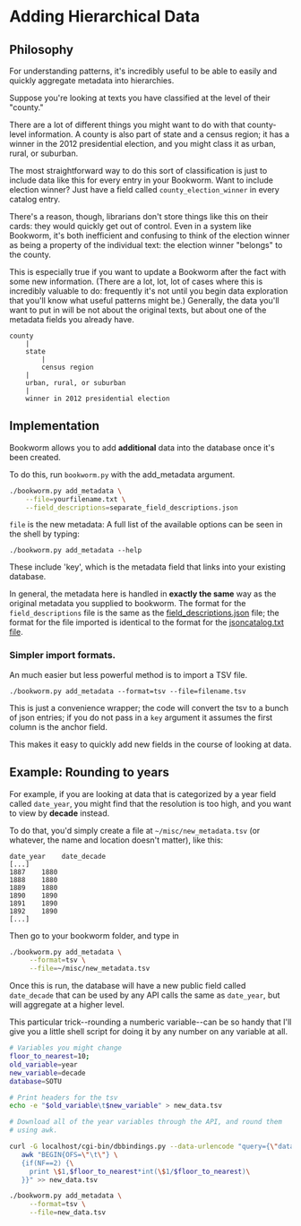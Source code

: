 # Adding Hierarchical Data


## Philosophy

For understanding patterns, it's incredibly useful to be able to easily and quickly aggregate metadata into hierarchies.

Suppose you're looking at texts you have classified at the level of their "county."

There are a lot of different things you might want to do with that county-level information. A county is also part of state and a census region; it has a winner in the 2012 presidential election, and you might class it as urban, rural, or suburban.

The most straightforward way to do this sort of classification is just to include data like this for every entry in your Bookworm. Want to include election winner? Just have a field called `county_election_winner` in every catalog entry.

There's a reason, though, librarians don't store things like this on their cards: they would quickly get out of control. Even in a system like Bookworm, it's both inefficient and confusing to think of the election winner as being a property of the individual text: the election winner "belongs" to the county.

This is especially true if you want to update a Bookworm after the fact with some new information. (There are a lot, lot, lot of cases where this is incredibly valuable to do: frequently it's not until you begin data exploration that you'll know what useful patterns might be.) Generally, the data you'll want to put in will be not about the original texts, but about one of the metadata fields you already have.

```
county
    |
    state
        |
        census region
    |
    urban, rural, or suburban
    |
    winner in 2012 presidential election
```

## Implementation

Bookworm allows you to add **additional** data into the database once it's been created.

To do this, run `bookworm.py` with the add_metadata argument.

```bash
./bookworm.py add_metadata \
    --file=yourfilename.txt \
    --field_descriptions=separate_field_descriptions.json
```

`file` is the new metadata: A full list of the available options can be seen in the shell by typing:

```shell
./bookworm.py add_metadata --help
```

These include 'key', which is the metadata field that links into your existing database.

In general, the metadata here is handled in **exactly the same** way as the original metadata you supplied to bookworm. The format for the `field_descriptions` file is the same as the [field_descriptions.json](field_descriptions.json.html) file; the format for the file imported is identical to the format for the [jsoncatalog.txt file](JSONcatalog.html).

### Simpler import formats.

An much easier but less powerful method is to import a TSV file.

`./bookworm.py add_metadata --format=tsv --file=filename.tsv`

This is just a convenience wrapper; the code will convert the tsv to a bunch of json entries; if you do not pass in a `key` argument it assumes the first column is the anchor field.

This makes it easy to quickly add new fields in the course of looking at data.

## Example: Rounding to years

For example, if you are looking at data that is categorized by a year field called `date_year`, you might find that the resolution is too high, and you want to view by **decade** instead.

To do that, you'd simply create a file at `~/misc/new_metadata.tsv` (or whatever, the name and location doesn't matter), like this:

```tsv
date_year    date_decade
[...]
1887    1880
1888    1880
1889    1880
1890    1890
1891    1890
1892    1890
[...]
```

Then go to your bookworm folder, and type in

```bash
./bookworm.py add_metadata \
     --format=tsv \
     --file=~/misc/new_metadata.tsv
```

Once this is run, the database will have a new public field called `date_decade` that can be used by any API calls the same as `date_year`, but will aggregate at a higher level.


This particular trick--rounding a numberic variable--can be so handy that I'll give you a little shell script for doing it by any number on any variable at all.

```bash
# Variables you might change
floor_to_nearest=10;
old_variable=year
new_variable=decade
database=SOTU

# Print headers for the tsv
echo -e "$old_variable\t$new_variable" > new_data.tsv

# Download all of the year variables through the API, and round them
# using awk.

curl -G localhost/cgi-bin/dbbindings.py --data-urlencode "query={\"database\":\"$database\",\"groups\":[\"$old_variable\"],\"counttype\":[\"WordCount\"],\"method\":\"return_tsv\"}" |
   awk "BEGIN{OFS=\"\t\"} \
   {if(NF==2) {\
     print \$1,$floor_to_nearest*int(\$1/$floor_to_nearest)\
   }}" >> new_data.tsv

./bookworm.py add_metadata \
     --format=tsv \
     --file=new_data.tsv

```

